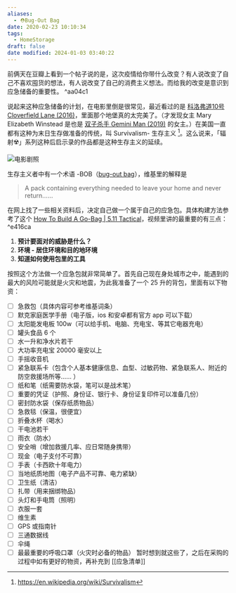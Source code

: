 ```yaml
---
aliases:
  - ⛑Bug-Out Bag
date: 2020-02-23 10:10:34
tags:
  - HomeStorage
draft: false
date modified: 2024-01-03 03:40:22
---
```


前俩天在豆瓣上看到一个帖子说的是，这次疫情给你带什么改变？有人说改变了自己不喜欢囤货的想法，有人说改变了自己的消费主义想法。而给我的改变是意识到应急储备的重要性。 ^aa04c1

说起来这种应急储备的计划，在电影里倒是很常见，最近看过的是 [科洛弗道10号Cloverfield Lane (2016)](https://movie.douban.com/subject/2977957/)，里面那个地堡真的太完美了。（才发现女主 Mary Elizabeth Winstead 是也是 [双子杀手 Gemini Man (2019)](https://movie.douban.com/subject/3097572/) 的女主。）在美国一直都有这种为末日生存做准备的传统，叫 Survivalism- 生存主义 [^1]。这么说来，「辐射☢️」系列这种后启示录的作品都是这种生存主义的延续。
<!-- more -->

![电影剧照](https://txx-1257178398.cos.ap-shanghai.myqcloud.com/121936.jpg)

生存主义者中有一个术语 -BOB（[bug-out bag](https://en.wikipedia.org/wiki/Bug-out_bag)），维基里的解释是

> A pack containing everything needed to leave your home and never return……

在网上找了一些相关资料后，决定自己做一个属于自己的应急包。具体构建方法参考了这个 [How To Build A Go-Bag | 5.11 Tactical](https://youtu.be/vAdjJvoRGuk)，视频里讲的最重要的有三点： ^e416ca

1. **预计要面对的威胁是什么？**
2. **环境 - 居住环境和目的地环境**
3. **知道如何使用包里的工具**

按照这个方法做一个应急包就非常简单了。首先自己现在身处城市之中，能遇到的最大的风险可能就是火灾和地震，为此我准备了一个 25 升的背包，里面有以下物资：
- [ ] 急救包（具体内容可参考维基词条）
- [ ] 默克家庭医学手册（电子版，ios 和安卓都有官方 app 可以下载）
- [ ] 太阳能发电板 100w（可以给手机、电脑、充电宝、等其它电器充电）
- [ ] 罐头食品 6 个
- [ ] 水一升和净水片若干
- [ ] 大功率充电宝 20000 毫安以上
- [ ] 手摇收音机
- [ ] 紧急联系卡（包含个人基本健康信息、血型、过敏药物、紧急联系人、附近的防空救援场所等…… ）
- [ ] 纸和笔（纸需要防水袋，笔可以是战术笔）
- [ ] 重要的凭证（护照、身份证、银行卡、身份证复印件可以准备几份）
- [ ] 密封防水袋（保存纸质物品）
- [ ] 急救毯（保温，很便宜）
- [ ] 折叠水杯（喝水）
- [ ] 干电池若干
- [ ] 雨衣（防水）
- [ ] 安全哨（增加救援几率、应日常随身携带）
- [ ] 现金（电子支付不可靠）
- [ ] 手表（卡西欧十年电力）
- [ ] 当地纸质地图（电子产品不可靠、电力紧缺）
- [ ] 卫生纸（清洁）
- [ ] 扎带（用来捆绑物品）
- [ ] 头灯和手电筒（照明）
- [ ] 衣服一套
- [ ] 维生素
- [ ] GPS 或指南针
- [ ] 三通数据线
- [ ] 伞绳
- [ ] 最最重要的呼吸口罩（火灾时必备的物品）
暂时想到就这些了，之后在采购的过程中如有更好的物资，再补充到 [[应急清单]]

[^1]: https://en.wikipedia.org/wiki/Survivalism